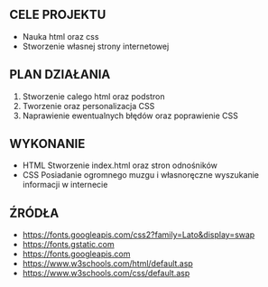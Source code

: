 ## CELE PROJEKTU
* Nauka html oraz css
* Stworzenie własnej strony internetowej
## PLAN DZIAŁANIA
1. Stworzenie calego html oraz podstron
2. Tworzenie oraz personalizacja CSS
3. Naprawienie ewentualnych błędów oraz poprawienie CSS
## WYKONANIE
* HTML
Stworzenie index.html oraz stron odnośników
* CSS
Posiadanie ogromnego muzgu i własnoręczne wyszukanie informacji w internecie
## ŹRÓDŁA
* https://fonts.googleapis.com/css2?family=Lato&display=swap
* https://fonts.gstatic.com
* https://fonts.googleapis.com
* https://www.w3schools.com/html/default.asp
* https://www.w3schools.com/css/default.asp
